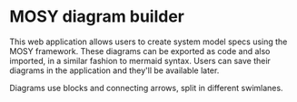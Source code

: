 # MOSY diagram builder

This web application allows users to create system model specs using the MOSY framework. These diagrams can be exported as code and also imported, in a similar fashion to mermaid syntax. Users can save their diagrams in the application and they'll be available later.

Diagrams use blocks and connecting arrows, split in different swimlanes.